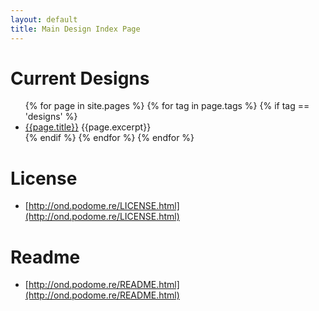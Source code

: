 ```yaml
---
layout: default
title: Main Design Index Page
---
```


# Current Designs

<ul>
{% for page in site.pages %}	
{% for tag in page.tags %}
{% if tag == 'designs' %}
<li><a href="{{page.url}}">{{page.title}}</a> {{page.excerpt}}</li>
	{% endif %}
	{% endfor %}
	{% endfor %}
</ul>

# License

* [http://ond.podome.re/LICENSE.html](http://ond.podome.re/LICENSE.html)

# Readme

* [http://ond.podome.re/README.html](http://ond.podome.re/README.html)
